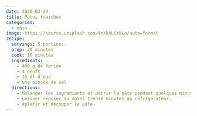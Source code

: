 ```yaml
---
date: 2020-03-29
title: Pâtes fraiches
categories:
  - main
image: https://source.unsplash.com/4nXkhLCrkLo/auto=format
recipe:
  servings: 5 portions
  prep: 20 minutes
  cook: 10 minutes
  ingredients:
    - 400 g de farine
    - 4 oeufs
    - 15 ml d'eau
    - une pincée de sel
  directions:
    - Mélanger les ingrédients et pétrir la pâte pendant quelques minutes.
    - Laisser reposer au moins trente minutes au réfrigérateur.
    - Aplatir et découper la pâte.
---
```

